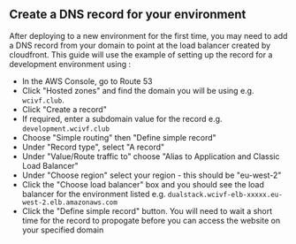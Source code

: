 ## Create a DNS record for your environment

After deploying to a new environment for the first time, you may need to add a DNS record from your domain to point at the load balancer created by cloudfront. This guide will use the example of setting up the record for a development environment using :

- In the AWS Console, go to Route 53
- Click "Hosted zones" and find the domain you will be using e.g. `wcivf.club`.
- Click "Create a record"
- If required, enter a subdomain value for the record e.g. `development.wcivf.club`
- Choose "Simple routing" then "Define simple record"
- Under "Record type", select "A record"
- Under "Value/Route traffic to" choose "Alias to Application and Classic Load Balancer"
- Under "Choose region" select your region - this should be "eu-west-2"
- Click the "Choose load balancer" box and you should see the load balancer for the environment listed e.g. `dualstack.wcivf-elb-xxxxx.eu-west-2.elb.amazonaws.com`
- Click the "Define simple record" button. You will need to wait a short time for the record to propogate before you can access the website on your specified domain
